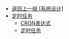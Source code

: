 - [返回上一级 [系统设计]](系统设计/)
- [定时任务](系统设计/定时任务/)
  - [CRON表达式](系统设计/定时任务/CRON表达式.md)
  - [定时任务](系统设计/定时任务/定时任务.md)
